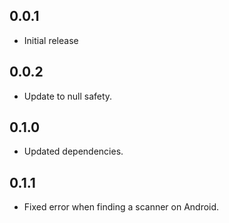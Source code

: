 ## 0.0.1
- Initial release

## 0.0.2
- Update to null safety.

## 0.1.0
- Updated dependencies.

## 0.1.1
- Fixed error when finding a scanner on Android.

